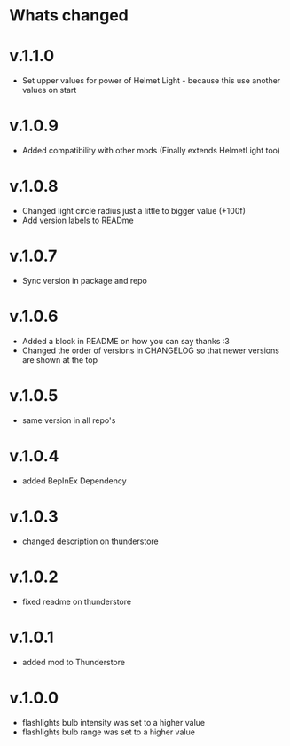 # Whats changed

# v.1.1.0
- Set upper values for power of Helmet Light - because this use another values on start

# v.1.0.9
- Added compatibility with other mods (Finally extends HelmetLight too)

# v.1.0.8
- Changed light circle radius just a little to bigger value (+100f)
- Add version labels to READme

# v.1.0.7
- Sync version in package and repo

# v.1.0.6
- Added a block in README on how you can say thanks :3
- Changed the order of versions in CHANGELOG so that newer versions are shown at the top

# v.1.0.5
- same version in all repo's

# v.1.0.4
- added BepInEx Dependency

# v.1.0.3
- changed description on thunderstore

# v.1.0.2
- fixed readme on thunderstore

# v.1.0.1
- added mod to Thunderstore

# v.1.0.0
- flashlights bulb intensity was set to a higher value
- flashlights bulb range was set to a higher value